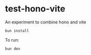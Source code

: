 # test-hono-vite

An experiment to combine hono and vite

```bash
bun install
```

To run:

```bash
bun dev
```
